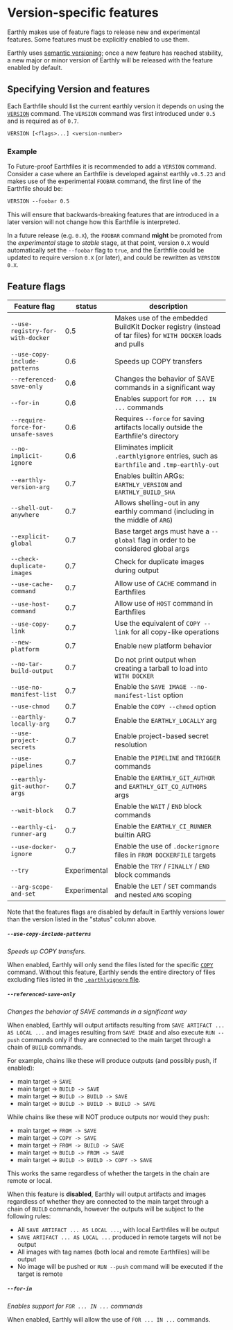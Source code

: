 # Version-specific features

Earthly makes use of feature flags to release new and experimental features.
Some features must be explicitly enabled to use them.

Earthly uses [semantic versioning](http://semver.org/); once a new feature
has reached stability, a new major or minor version of Earthly will be released with
the feature enabled by default.

## Specifying Version and features

Each Earthfile should list the current earthly version it depends on using the [`VERSION`](../earthfile/earthfile.md#version) command.
The `VERSION` command was first introduced under `0.5` and is required as of `0.7`.

```Dockerfile
VERSION [<flags>...] <version-number>
```

### Example

To Future-proof Earthfiles it is recommended to add a `VERSION` command. Consider a case where an Earthfile is developed
against earthly `v0.5.23` and makes use of the experimental `FOOBAR` command, the first line of the Earthfile should be:

```Dockerfile
VERSION --foobar 0.5
```

This will ensure that backwards-breaking features that are introduced in a later version will not change how this Earthfile is interpreted.

In a future release (e.g. `0.X`), the `FOOBAR` command **might** be promoted from the _experimental_ stage to _stable_ stage,
at that point, version `0.X` would automatically set the `--foobar` flag to `true`, and the Earthfile could be updated
to require version `0.X` (or later), and could be rewritten as `VERSION 0.X`.

## Feature flags

| Feature flag | status | description |
| --- | --- | --- |
| `--use-registry-for-with-docker` | 0.5 | Makes use of the embedded BuildKit Docker registry (instead of tar files) for `WITH DOCKER` loads and pulls |
| `--use-copy-include-patterns` | 0.6 | Speeds up COPY transfers |
| `--referenced-save-only` | 0.6 | Changes the behavior of SAVE commands in a significant way |
| `--for-in` | 0.6 | Enables support for `FOR ... IN ...` commands |
| `--require-force-for-unsafe-saves` | 0.6 | Requires `--force` for saving artifacts locally outside the Earthfile's directory  |
| `--no-implicit-ignore` | 0.6 | Eliminates implicit `.earthlyignore` entries, such as `Earthfile` and `.tmp-earthly-out` |
| `--earthly-version-arg` | 0.7 | Enables builtin ARGs: `EARTHLY_VERSION` and `EARTHLY_BUILD_SHA` |
| `--shell-out-anywhere` | 0.7 | Allows shelling-out in any earthly command (including in the middle of `ARG`) |
| `--explicit-global` | 0.7 | Base target args must have a `--global` flag in order to be considered global args |
| `--check-duplicate-images` | 0.7 | Check for duplicate images during output |
| `--use-cache-command` | 0.7 | Allow use of `CACHE` command in Earthfiles |
| `--use-host-command` | 0.7 | Allow use of `HOST` command in Earthfiles |
| `--use-copy-link` | 0.7 | Use the equivalent of `COPY --link` for all copy-like operations |
| `--new-platform` | 0.7 | Enable new platform behavior |
| `--no-tar-build-output` | 0.7 | Do not print output when creating a tarball to load into `WITH DOCKER` |
| `--use-no-manifest-list` | 0.7 | Enable the `SAVE IMAGE --no-manifest-list` option |
| `--use-chmod` | 0.7 | Enable the `COPY --chmod` option |
| `--earthly-locally-arg` | 0.7 | Enable the `EARTHLY_LOCALLY` arg |
| `--use-project-secrets` | 0.7 | Enable project-based secret resolution |
| `--use-pipelines` | 0.7 | Enable the `PIPELINE` and `TRIGGER` commands |
| `--earthly-git-author-args` | 0.7 | Enable the `EARTHLY_GIT_AUTHOR` and `EARTHLY_GIT_CO_AUTHORS` args |
| `--wait-block` | 0.7 | Enable the `WAIT` / `END` block commands |
| `--earthly-ci-runner-arg` | 0.7 | Enable the `EARTHLY_CI_RUNNER` builtin ARG |
| `--use-docker-ignore` | 0.7 | Enable the use of `.dockerignore` files in `FROM DOCKERFILE` targets |
| `--try` | Experimental | Enable the `TRY` / `FINALLY` / `END` block commands |
| `--arg-scope-and-set` | Experimental | Enable the `LET` / `SET` commands and nested `ARG` scoping |


Note that the features flags are disabled by default in Earthly versions lower than the version listed in the "status" column above.

##### `--use-copy-include-patterns`

*Speeds up COPY transfers.*

When enabled, Earthly will only send the files listed for the specific [`COPY`](../earthfile/earthfile.md#copy) command.
Without this feature, Earthly sends the entire directory of files excluding files listed in the [`.earthlyignore` file](../earthfile/earthlyignore.md).

##### `--referenced-save-only`

*Changes the behavior of SAVE commands in a significant way*

When enabled, Earthly will output artifacts resulting from `SAVE ARTIFACT ... AS LOCAL ...` and images resulting from `SAVE IMAGE` and also execute `RUN --push` commands only if they are connected to the main target through a chain of `BUILD` commands.

For example, chains like these will produce outputs (and possibly push, if enabled):

* main target -> `SAVE`
* main target -> `BUILD -> SAVE`
* main target -> `BUILD -> BUILD -> SAVE`
* main target -> `BUILD -> BUILD -> BUILD -> SAVE`

While chains like these will NOT produce outputs nor would they push:

* main target -> `FROM -> SAVE`
* main target -> `COPY -> SAVE`
* main target -> `FROM -> BUILD -> SAVE`
* main target -> `BUILD -> FROM -> SAVE`
* main target -> `BUILD -> BUILD -> COPY -> SAVE`

This works the same regardless of whether the targets in the chain are remote or local.

When this feature is **disabled**, Earthly will output artifacts and images regardless of whether they are connected to the main target through a chain of `BUILD` commands, however the outputs will be subject to the following rules:

* All `SAVE ARTIFACT ... AS LOCAL ...`, with local Earthfiles will be output
* `SAVE ARTIFACT ... AS LOCAL ...` produced in remote targets will not be output
* All images with tag names (both local and remote Earthfiles) will be output
* No image will be pushed or `RUN --push` command will be executed if the target is remote

##### `--for-in`

*Enables support for `FOR ... IN ...` commands*

When enabled, Earthly will allow the use of `FOR ... IN ...` commands.
